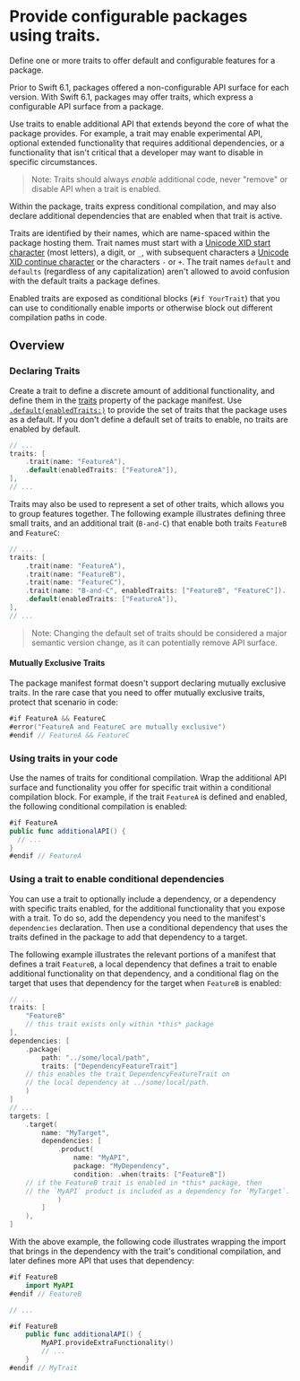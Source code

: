 # Provide configurable packages using traits.

Define one or more traits to offer default and configurable features for a package.

Prior to Swift 6.1, packages offered a non-configurable API surface for each version.
With Swift 6.1, packages may offer traits, which express a configurable API surface from a package.

Use traits to enable additional API that extends beyond the core of what the package provides.
For example, a trait may enable experimental API, optional extended functionality that requires additional dependencies, or a functionality that isn't critical that a developer may want to disable in specific circumstances.

> Note: Traits should always *enable* additional code, never "remove" or disable API when a trait is enabled.

Within the package, traits express conditional compilation, and may also declare additional dependencies that are enabled when that trait is active.

Traits are identified by their names, which are name-spaced within the package hosting them.
Trait names must start with a [Unicode XID start character](https://unicode.org/reports/tr31/#Figure_Code_Point_Categories_for_Identifier_Parsing) (most letters), a digit, or `_`, with subsequent characters a [Unicode XID continue character](https://unicode.org/reports/tr31/#Figure_Code_Point_Categories_for_Identifier_Parsing) or the characters `-` or `+`.
The trait names `default` and `defaults` (regardless of any capitalization) aren't allowed to avoid confusion with the default traits a package defines.

Enabled traits are exposed as conditional blocks (`#if YourTrait`) that you can use to conditionally enable imports or otherwise block out different compilation paths in code.

## Overview

### Declaring Traits

Create a trait to define a discrete amount of additional functionality, and define them in the [traits](https://docs.swift.org/swiftpm/documentation/packagedescription/package/traits) property of the package manifest.
Use [`.default(enabledTraits:)`](https://docs.swift.org/swiftpm/documentation/packagedescription/trait/default(enabledtraits:)) to provide the set of traits that the package uses as a default.
If you don't define a default set of traits to enable, no traits are enabled by default.

```swift
// ...
traits: [
    .trait(name: "FeatureA"),
    .default(enabledTraits: ["FeatureA"]),
],
// ...
```

Traits may also be used to represent a set of other traits, which allows you to group features together.
The following example illustrates defining three small traits, and an additional trait (`B-and-C`) that enable both traits `FeatureB` and `FeatureC`:

```swift
// ...
traits: [
    .trait(name: "FeatureA"),
    .trait(name: "FeatureB"),
    .trait(name: "FeatureC"),
    .trait(name: "B-and-C", enabledTraits: ["FeatureB", "FeatureC"]).
    .default(enabledTraits: ["FeatureA"]),
],
// ...
```

> Note: Changing the default set of traits should be considered a major semantic version change, as it can potentially remove API surface. 

#### Mutually Exclusive Traits

The package manifest format doesn't support declaring mutually exclusive traits.
In the rare case that you need to offer mutually exclusive traits, protect that scenario in code:

```swift
#if FeatureA && FeatureC
#error("FeatureA and FeatureC are mutually exclusive")
#endif // FeatureA && FeatureC
```

### Using traits in your code

Use the names of traits for conditional compilation.
Wrap the additional API surface and functionality you offer for specific trait within a conditional compilation block.
For example, if the trait `FeatureA` is defined and enabled, the following conditional compilation is enabled:

```swift
#if FeatureA
public func additionalAPI() {
  // ...
}
#endif // FeatureA
```

### Using a trait to enable conditional dependencies

You can use a trait to optionally include a dependency, or a dependency with specific traits enabled, for the additional functionality that you expose with a trait.
To do so, add the dependency you need to the manifest's `dependencies` declaration.
Then use a conditional dependency that uses the traits defined in the package to add that dependency to a target.

The following example illustrates the relevant portions of a manifest that defines a trait `FeatureB`, a local dependency that defines a trait to enable additional functionality on that dependency, and a conditional flag on the target that uses that dependency for the target when `FeatureB` is enabled:

```swift
// ...
traits: [
    "FeatureB" 
    // this trait exists only within *this* package
],
dependencies: [
    .package( 
        path: "../some/local/path",
        traits: ["DependencyFeatureTrait"] 
    // this enables the trait DependencyFeatureTrait on 
    // the local dependency at ../some/local/path.
    )
]
// ... 
targets: [
    .target(
        name: "MyTarget",
        dependencies: [
            .product(
                name: "MyAPI",
                package: "MyDependency",
                condition: .when(traits: ["FeatureB"]) 
    // if the FeatureB trait is enabled in *this* package, then
    // the `MyAPI` product is included as a dependency for `MyTarget`.
            )
        ]
    ),
]
```

With the above example, the following code illustrates wrapping the import that brings in the dependency with the trait's conditional compilation, and later defines more API that uses that dependency:

```swift
#if FeatureB
    import MyAPI
#endif // FeatureB

// ...

#if FeatureB
    public func additionalAPI() {
        MyAPI.provideExtraFunctionality()
        // ...
    }
#endif // MyTrait
```
